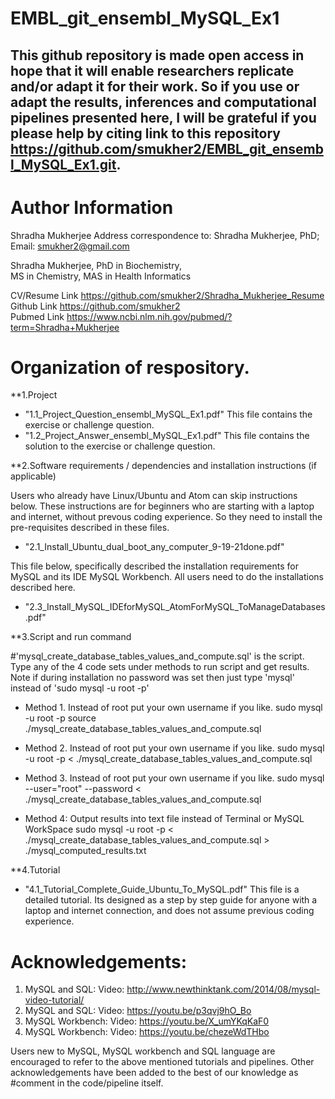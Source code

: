# EMBL_git_ensembl_MySQL_Ex1

## This github repository is made open access in hope that it will enable researchers replicate and/or adapt it for their work. So if you use or adapt the results, inferences and computational pipelines presented here, I will be grateful if you please help by citing link to this repository https://github.com/smukher2/EMBL_git_ensembl_MySQL_Ex1.git. 

# Author Information
Shradha Mukherjee
Address correspondence to: Shradha Mukherjee, PhD; Email: smukher2@gmail.com

Shradha Mukherjee, PhD in Biochemistry,                                                                                                                                       
MS in Chemistry, MAS in Health Informatics 

CV/Resume Link https://github.com/smukher2/Shradha_Mukherjee_Resume                                                                                                                                              
Github Link https://github.com/smukher2                                                                                                                                       
Pubmed Link https://www.ncbi.nlm.nih.gov/pubmed/?term=Shradha+Mukherjee   


# Organization of respository. 
**1.Project

* "1.1_Project_Question_ensembl_MySQL_Ex1.pdf"
This file contains the exercise or challenge question. 
* "1.2_Project_Answer_ensembl_MySQL_Ex1.pdf"
This file contains the solution to the exercise or challenge question. 

**2.Software requirements / dependencies and installation instructions (if applicable)

Users who already have Linux/Ubuntu and Atom can skip instructions below. These instructions are for beginners who are starting with a laptop and internet, without
prevous coding experience. So they need to install the pre-requisites described in these files. 
* "2.1_Install_Ubuntu_dual_boot_any_computer_9-19-21done.pdf"

This file below, specifically described the installation requirements for MySQL and its IDE MySQL Workbench. All users need to do the installations described here. 
* "2.3_Install_MySQL_IDEforMySQL_AtomForMySQL_ToManageDatabases.pdf"

**3.Script and run command

#'mysql_create_database_tables_values_and_compute.sql' is the script. Type any of the 4 code sets under methods to run script and get results. Note if during installation no password was set then just type 'mysql' instead of 'sudo mysql -u root -p'

* Method 1. Instead of root put your own username if you like.
sudo mysql -u root -p
source ./mysql_create_database_tables_values_and_compute.sql

* Method 2. Instead of root put your own username if you like.
sudo mysql -u root -p < ./mysql_create_database_tables_values_and_compute.sql

* Method 3. Instead of root put your own username if you like.
sudo mysql --user="root" --password < ./mysql_create_database_tables_values_and_compute.sql

* Method 4: Output results into text file instead of Terminal or MySQL WorkSpace
sudo mysql -u root -p < ./mysql_create_database_tables_values_and_compute.sql > ./mysql_computed_results.txt


**4.Tutorial
* "4.1_Tutorial_Complete_Guide_Ubuntu_To_MySQL.pdf"
This file is a detailed tutorial. Its designed as a step by step guide for anyone with a laptop and internet connection, and does not assume previous coding experience. 


# Acknowledgements: 

1) MySQL and SQL: Video: http://www.newthinktank.com/2014/08/mysql-video-tutorial/ 
2) MySQL and SQL: Video: https://youtu.be/p3qvj9hO_Bo 
3) MySQL Workbench: Video: https://youtu.be/X_umYKqKaF0
4) MySQL Workbench: Video: https://youtu.be/chezeWdTHbo 

Users new to MySQL, MySQL workbench and SQL language are encouraged to refer to the above mentioned tutorials and pipelines. Other acknowledgements have been added to the best of our knowledge as #comment in the code/pipeline itself. 
